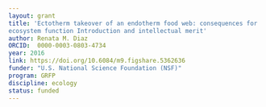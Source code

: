 ```yaml
---
layout: grant
title: 'Ectotherm takeover of an endotherm food web: consequences for 
ecosystem function Introduction and intellectual merit'
author: Renata M. Diaz
ORCID:  0000-0003-0803-4734 
year: 2016
link: https://doi.org/10.6084/m9.figshare.5362636
funder: "U.S. National Science Foundation (NSF)"
program: GRFP
discipline: ecology
status: funded
---
```

